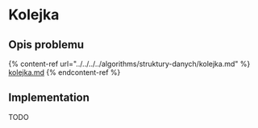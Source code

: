 # Kolejka

## Opis problemu

{% content-ref url="../../../../algorithms/struktury-danych/kolejka.md" %}
[kolejka.md](../../../../algorithms/struktury-danych/kolejka.md)
{% endcontent-ref %}

## Implementation

TODO
